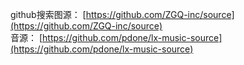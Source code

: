 github搜索图源： [https://github.com/ZGQ-inc/source](https://github.com/ZGQ-inc/source)  
音源： [https://github.com/pdone/lx-music-source](https://github.com/pdone/lx-music-source)